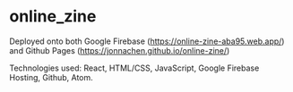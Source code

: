 # online_zine

Deployed onto both Google Firebase (https://online-zine-aba95.web.app/) and Github Pages (https://jonnachen.github.io/online-zine/)

Technologies used: React, HTML/CSS, JavaScript, Google Firebase Hosting, Github, Atom.
